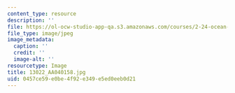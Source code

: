 ```yaml
---
content_type: resource
description: ''
file: https://ol-ocw-studio-app-qa.s3.amazonaws.com/courses/2-24-ocean-wave-interaction-with-ships-and-offshore-energy-systems-13-022-spring-2002/0457ce59e0be4f92e349e5ed0eeb0d21_13022_AA040158.jpg
file_type: image/jpeg
image_metadata:
  caption: ''
  credit: ''
  image-alt: ''
resourcetype: Image
title: 13022_AA040158.jpg
uid: 0457ce59-e0be-4f92-e349-e5ed0eeb0d21
---
```

